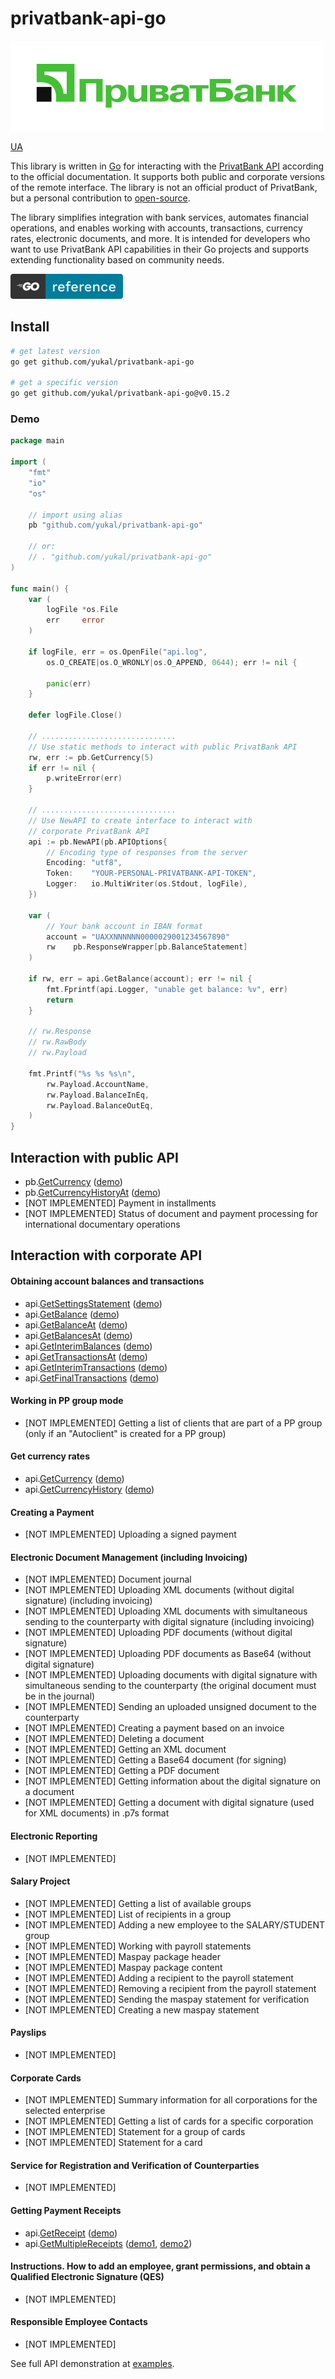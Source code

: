 # privatbank-api-go

[![PrivatBank](.github/brand/PrivatBank.svg)](https://privatbank.ua/en)

[UA](README.UA.md)

This library is written in [Go](https://go.dev/) for interacting with the [PrivatBank API](https://api.privatbank.ua/) according to the official documentation. It supports both public and corporate versions of the remote interface. The library is not an official product of PrivatBank, but a personal contribution to [open-source](https://github.com/open-source).

The library simplifies integration with bank services, automates financial operations, and enables working with accounts, transactions, currency rates, electronic documents, and more. It is intended for developers who want to use PrivatBank API capabilities in their Go projects and supports extending functionality based on community needs.

[![Go Reference](.github/badges/badge-goref.svg)](https://pkg.go.dev/github.com/yukal/privatbank-api-go)

## Install

```bash
# get latest version
go get github.com/yukal/privatbank-api-go

# get a specific version
go get github.com/yukal/privatbank-api-go@v0.15.2
```

### Demo

```go
package main

import (
	"fmt"
	"io"
	"os"

	// import using alias
	pb "github.com/yukal/privatbank-api-go"

	// or:
	// . "github.com/yukal/privatbank-api-go"
)

func main() {
	var (
		logFile *os.File
		err     error
	)

	if logFile, err = os.OpenFile("api.log",
		os.O_CREATE|os.O_WRONLY|os.O_APPEND, 0644); err != nil {

		panic(err)
	}

	defer logFile.Close()

	// ..............................
	// Use static methods to interact with public PrivatBank API
	rw, err := pb.GetCurrency(5)
	if err != nil {
		p.writeError(err)
	}

	// ..............................
	// Use NewAPI to create interface to interact with
	// corporate PrivatBank API
	api := pb.NewAPI(pb.APIOptions{
		// Encoding type of responses from the server
		Encoding: "utf8",
		Token:    "YOUR-PERSONAL-PRIVATBANK-API-TOKEN",
		Logger:   io.MultiWriter(os.Stdout, logFile),
	})

	var (
		// Your bank account in IBAN format
		account = "UAXXNNNNNN0000029001234567890"
		rw    pb.ResponseWrapper[pb.BalanceStatement]
	)

	if rw, err = api.GetBalance(account); err != nil {
		fmt.Fprintf(api.Logger, "unable get balance: %v", err)
		return
	}

	// rw.Response
	// rw.RawBody
	// rw.Payload

	fmt.Printf("%s %s %s\n",
		rw.Payload.AccountName,
		rw.Payload.BalanceInEq,
		rw.Payload.BalanceOutEq,
	)
}
```

## Interaction with public API

- pb.[GetCurrency](api_public.go#L63) ([demo](./examples/presentation.go#L42))
- pb.[GetCurrencyHistoryAt](api_public.go#L147) ([demo](./examples/presentation.go#L52))
- [NOT IMPLEMENTED] Payment in installments
- [NOT IMPLEMENTED] Status of document and payment processing for international documentary operations

## Interaction with corporate API

#### Obtaining account balances and transactions

- api.[GetSettingsStatement](api_statements.go#L166) ([demo](./examples/presentation.go#L65))
- api.[GetBalance](api_statements.go#L204) ([demo](./examples/presentation.go#L193))
- api.[GetBalanceAt](api_statements.go#L248) ([demo](./examples/presentation.go#L139))
- api.[GetBalancesAt](api_statements.go#L349) ([demo](./examples/presentation.go#L156))
- api.[GetInterimBalances](api_statements.go#L312) ([demo](./examples/presentation.go#L175))
- api.[GetTransactionsAt](api_statements.go#L389) ([demo](./examples/presentation.go#L81))
- api.[GetInterimTransactions](api_statements.go#L428) ([demo](./examples/presentation.go#L101))
- api.[GetFinalTransactions](api_statements.go#L462) ([demo](./examples/presentation.go#L119))

#### Working in PP group mode

- [NOT IMPLEMENTED] Getting a list of clients that are part of a PP group (only if an "Autoclient" is created for a PP group)

#### Get currency rates

- api.[GetCurrency](api_currency.go#L106) ([demo](./examples/presentation.go#L209))
- api.[GetCurrencyHistory](api_currency.go#L179) ([demo](./examples/presentation.go#L223))

#### Creating a Payment

- [NOT IMPLEMENTED] Uploading a signed payment

#### Electronic Document Management (including Invoicing)

- [NOT IMPLEMENTED] Document journal
- [NOT IMPLEMENTED] Uploading XML documents (without digital signature) (including invoicing)
- [NOT IMPLEMENTED] Uploading XML documents with simultaneous sending to the counterparty with digital signature (including invoicing)
- [NOT IMPLEMENTED] Uploading PDF documents (without digital signature)
- [NOT IMPLEMENTED] Uploading PDF documents as Base64 (without digital signature)
- [NOT IMPLEMENTED] Uploading documents with digital signature with simultaneous sending to the counterparty (the original document must be in the journal)
- [NOT IMPLEMENTED] Sending an uploaded unsigned document to the counterparty
- [NOT IMPLEMENTED] Creating a payment based on an invoice
- [NOT IMPLEMENTED] Deleting a document
- [NOT IMPLEMENTED] Getting an XML document
- [NOT IMPLEMENTED] Getting a Base64 document (for signing)
- [NOT IMPLEMENTED] Getting a PDF document
- [NOT IMPLEMENTED] Getting information about the digital signature on a document
- [NOT IMPLEMENTED] Getting a document with digital signature (used for XML documents) in .p7s format

#### Electronic Reporting

- [NOT IMPLEMENTED]

#### Salary Project

- [NOT IMPLEMENTED] Getting a list of available groups
- [NOT IMPLEMENTED] List of recipients in a group
- [NOT IMPLEMENTED] Adding a new employee to the SALARY/STUDENT group
- [NOT IMPLEMENTED] Working with payroll statements
- [NOT IMPLEMENTED] Maspay package header
- [NOT IMPLEMENTED] Maspay package content
- [NOT IMPLEMENTED] Adding a recipient to the payroll statement
- [NOT IMPLEMENTED] Removing a recipient from the payroll statement
- [NOT IMPLEMENTED] Sending the maspay statement for verification
- [NOT IMPLEMENTED] Creating a new maspay statement

#### Payslips

- [NOT IMPLEMENTED]

#### Corporate Cards

- [NOT IMPLEMENTED] Summary information for all corporations for the selected enterprise
- [NOT IMPLEMENTED] Getting a list of cards for a specific corporation
- [NOT IMPLEMENTED] Statement for a group of cards
- [NOT IMPLEMENTED] Statement for a card

#### Service for Registration and Verification of Counterparties

- [NOT IMPLEMENTED]

#### Getting Payment Receipts

- api.[GetReceipt](api_payment.go#L30) ([demo](./examples/presentation.go#L348))
- api.[GetMultipleReceipts](api_payment.go#L72) ([demo1](./examples/presentation.go#L383), [demo2](./examples/presentation.go#L433))

#### Instructions. How to add an employee, grant permissions, and obtain a Qualified Electronic Signature (QES)

- [NOT IMPLEMENTED]

#### Responsible Employee Contacts

- [NOT IMPLEMENTED]

See full API demonstration at [examples](./examples/).
